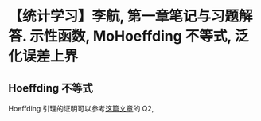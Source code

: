 # 【统计学习】李航, 第一章笔记与习题解答. 示性函数, MoHoeffding 不等式, 泛化误差上界

## Hoeffding 不等式
Hoeffding 引理的证明可以参考[这篇文章](https://mp.weixin.qq.com/s/olxUqEp8m0v97lAfB3xF9g)的 Q2, 